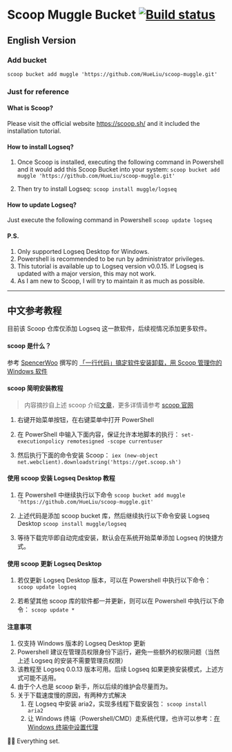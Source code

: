 # Scoop Muggle Bucket [![Build status](https://ci.appveyor.com/api/projects/status/eiyp2qhs11n83jo0/branch/master?svg=true)](https://ci.appveyor.com/project/Hue/scoop-muggle/branch/master)

## English Version

### Add bucket

`scoop bucket add muggle 'https://github.com/HueLiu/scoop-muggle.git'`

### Just for reference

#### What is Scoop?
Please visit the official website https://scoop.sh/ and it included the installation tutorial.

#### How to install Logseq?
1. Once Scoop is installed, executing the following command in Powershell and it would add this Scoop Bucket into your system:
    `scoop bucket add muggle 'https://github.com/HueLiu/scoop-muggle.git'`

2. Then try to install Logseq:
    `scoop install muggle/logseq`

#### How to update Logseq?
Just execute the following command in Powershell
    `scoop update logseq`

#### P.S.
1. Only supported Logseq Desktop for Windows.
2. Powershell is recommended to be run by administrator privileges.
3. This tutorial is available up to Logseq version v0.0.15. If Logseq is updated with a major version, this may not work.
4. As I am new to Scoop, I will try to maintain it as much as possible.

---

## 中文参考教程

目前该 Scoop 仓库仅添加 Logseq 这一款软件，后续视情况添加更多软件。

#### scoop 是什么？
参考 [SpencerWoo](https://sspai.com/u/spencerwoo/updates) 撰写的 [「一行代码」搞定软件安装卸载，用 Scoop 管理你的 Windows 软件](https://sspai.com/post/52496)

#### scoop 简明安装教程
> 内容摘抄自上述 scoop 介绍[文章](https://sspai.com/post/52496)，更多详情请参考 [scoop 官网](https://scoop.sh/)

1. 右键开始菜单按钮，在右键菜单中打开 PowerShell
2. 在 PowerShell 中输入下面内容，保证允许本地脚本的执行：
    `set-executionpolicy remotesigned -scope currentuser`

3. 然后执行下面的命令安装 Scoop：
    `iex (new-object net.webclient).downloadstring('https://get.scoop.sh')`

#### 使用 scoop 安装 Logseq Desktop 教程
1. 在 Powershell 中继续执行以下命令
    `scoop bucket add muggle 'https://github.com/HueLiu/scoop-muggle.git'`

2. 上述代码是添加 scoop bucket 库，然后继续执行以下命令安装 Logseq Desktop
    `scoop install muggle/logseq`

3. 等待下载完毕即自动完成安装，默认会在系统开始菜单添加 Logseq 的快捷方式。

#### 使用 scoop 更新 Logseq Desktop
1. 若仅更新 Logseq Desktop 版本，可以在 Powershell 中执行以下命令：
    `scoop update logseq`

2. 若希望其他 scoop 库的软件都一并更新，则可以在 Powershell 中执行以下命令：
    `scoop update *`

#### 注意事项
1. 仅支持 Windows 版本的 Logseq Desktop 更新
2. Powershell 建议在管理员权限身份下运行，避免一些额外的权限问题（当然上述 Logseq 的安装不需要管理员权限）
3. 该教程至 Logseq 0.0.13 版本可用。后续 Logseq 如果更换安装模式，上述方式可能不适用。
4. 由于个人也是 scoop 新手，所以后续的维护会尽量而为。
5. 关于下载速度慢的原因，有两种方式解决
    1. 在 Logseq 中安装 aria2，实现多线程下载安装包： `scoop install aria2`
    2. 让 Windows 终端（Powershell/CMD）走系统代理，也许可以参考：[在 Windows 终端中设置代理](https://www.yixuju.cn/other/talking-about-proxy/)

🎉🎉 Everything set.
